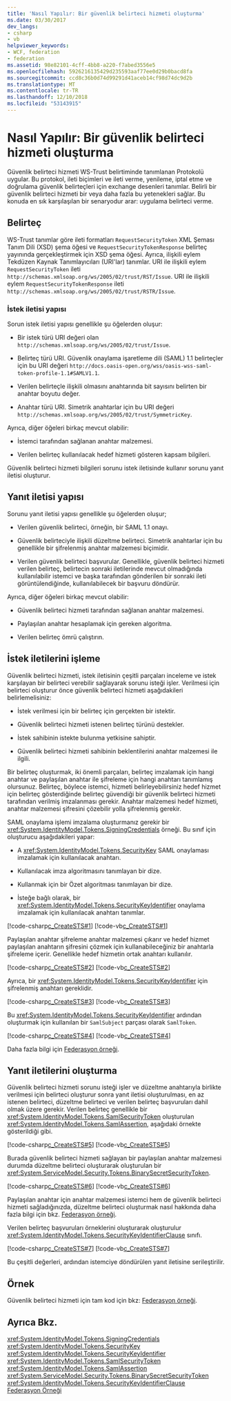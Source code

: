 ```yaml
---
title: 'Nasıl Yapılır: Bir güvenlik belirteci hizmeti oluşturma'
ms.date: 03/30/2017
dev_langs:
- csharp
- vb
helpviewer_keywords:
- WCF, federation
- federation
ms.assetid: 98e82101-4cff-4bb8-a220-f7abed3556e5
ms.openlocfilehash: 5926216135429d235593aaf77ee0d29b0bacd8fa
ms.sourcegitcommit: ccd8c36b0d74d99291d41aceb14cf98d74dc9d2b
ms.translationtype: MT
ms.contentlocale: tr-TR
ms.lasthandoff: 12/10/2018
ms.locfileid: "53143915"
---
```

# <a name="how-to-create-a-security-token-service"></a>Nasıl Yapılır: Bir güvenlik belirteci hizmeti oluşturma
Güvenlik belirteci hizmeti WS-Trust belirtiminde tanımlanan Protokolü uygular. Bu protokol, ileti biçimleri ve ileti verme, yenileme, iptal etme ve doğrulama güvenlik belirteçleri için exchange desenleri tanımlar. Belirli bir güvenlik belirteci hizmeti bir veya daha fazla bu yetenekleri sağlar. Bu konuda en sık karşılaşılan bir senaryodur arar: uygulama belirteci verme.  
  
## <a name="issuing-tokens"></a>Belirteç  
 WS-Trust tanımlar göre ileti formatları `RequestSecurityToken` XML Şeması Tanım Dili (XSD) şema öğesi ve `RequestSecurityTokenResponse` belirteç yayınında gerçekleştirmek için XSD şema öğesi. Ayrıca, ilişkili eylem Tekdüzen Kaynak Tanımlayıcıları (URI'lar) tanımlar. URI ile ilişkili eylem `RequestSecurityToken` ileti `http://schemas.xmlsoap.org/ws/2005/02/trust/RST/Issue`. URI ile ilişkili eylem `RequestSecurityTokenResponse` ileti `http://schemas.xmlsoap.org/ws/2005/02/trust/RSTR/Issue`.  
  
### <a name="request-message-structure"></a>İstek iletisi yapısı  
 Sorun istek iletisi yapısı genellikle şu öğelerden oluşur:  
  
-   Bir istek türü URI değeri olan `http://schemas.xmlsoap.org/ws/2005/02/trust/Issue`.
  
-   Belirteç türü URI. Güvenlik onaylama işaretleme dili (SAML) 1.1 belirteçler için bu URI değeri `http://docs.oasis-open.org/wss/oasis-wss-saml-token-profile-1.1#SAMLV1.1`.  
  
-   Verilen belirteçle ilişkili olmasını anahtarında bit sayısını belirten bir anahtar boyutu değer.  
  
-   Anahtar türü URI. Simetrik anahtarlar için bu URI değeri `http://schemas.xmlsoap.org/ws/2005/02/trust/SymmetricKey`.  
  
 Ayrıca, diğer öğeleri birkaç mevcut olabilir:  
  
-   İstemci tarafından sağlanan anahtar malzemesi.  
  
-   Verilen belirteç kullanılacak hedef hizmeti gösteren kapsam bilgileri.  
  
 Güvenlik belirteci hizmeti bilgileri sorunu istek iletisinde kullanır sorunu yanıt iletisi oluşturur.  
  
## <a name="response-message-structure"></a>Yanıt iletisi yapısı  
 Sorunu yanıt iletisi yapısı genellikle şu öğelerden oluşur;  
  
-   Verilen güvenlik belirteci, örneğin, bir SAML 1.1 onayı.  
  
-   Güvenlik belirteciyle ilişkili düzeltme belirteci. Simetrik anahtarlar için bu genellikle bir şifrelenmiş anahtar malzemesi biçimidir.  
  
-   Verilen güvenlik belirteci başvurular. Genellikle, güvenlik belirteci hizmeti verilen belirteç, belirtecin sonraki iletilerinde mevcut olmadığında kullanılabilir istemci ve başka tarafından gönderilen bir sonraki ileti görüntülendiğinde, kullanılabilecek bir başvuru döndürür.  
  
 Ayrıca, diğer öğeleri birkaç mevcut olabilir:  
  
-   Güvenlik belirteci hizmeti tarafından sağlanan anahtar malzemesi.  
  
-   Paylaşılan anahtar hesaplamak için gereken algoritma.  
  
-   Verilen belirteç ömrü çalıştırın.  
  
## <a name="processing-request-messages"></a>İstek iletilerini işleme  
 Güvenlik belirteci hizmeti, istek iletisinin çeşitli parçaları inceleme ve istek karşılayan bir belirteci verebilir sağlayarak sorunu isteği işler. Verilmesi için belirteci oluşturur önce güvenlik belirteci hizmeti aşağıdakileri belirlemelisiniz:  
  
-   İstek verilmesi için bir belirteç için gerçekten bir istektir.  
  
-   Güvenlik belirteci hizmeti istenen belirteç türünü destekler.  
  
-   İstek sahibinin istekte bulunma yetkisine sahiptir.  
  
-   Güvenlik belirteci hizmeti sahibinin beklentilerini anahtar malzemesi ile ilgili.  
  
 Bir belirteç oluşturmak, iki önemli parçaları, belirteç imzalamak için hangi anahtar ve paylaşılan anahtar ile şifreleme için hangi anahtarı tanımlamış olursunuz. Belirteç, böylece istemci, hizmeti belirleyebilirsiniz hedef hizmet için belirteç gösterdiğinde belirteç güvendiği bir güvenlik belirteci hizmeti tarafından verilmiş imzalanması gerekir. Anahtar malzemesi hedef hizmeti, anahtar malzemesi şifresini çözebilir yolla şifrelenmiş gerekir.  
  
 SAML onaylama işlemi imzalama oluşturmanız gerekir bir <xref:System.IdentityModel.Tokens.SigningCredentials> örneği. Bu sınıf için oluşturucu aşağıdakileri yapar:  
  
-   A <xref:System.IdentityModel.Tokens.SecurityKey> SAML onaylaması imzalamak için kullanılacak anahtarı.  
  
-   Kullanılacak imza algoritmasını tanımlayan bir dize.  
  
-   Kullanmak için bir Özet algoritması tanımlayan bir dize.  
  
-   İsteğe bağlı olarak, bir <xref:System.IdentityModel.Tokens.SecurityKeyIdentifier> onaylama imzalamak için kullanılacak anahtarı tanımlar.  
  
 [!code-csharp[c_CreateSTS#1](../../../../samples/snippets/csharp/VS_Snippets_CFX/c_creatests/cs/source.cs#1)]
 [!code-vb[c_CreateSTS#1](../../../../samples/snippets/visualbasic/VS_Snippets_CFX/c_creatests/vb/source.vb#1)]  
  
 Paylaşılan anahtar şifreleme anahtar malzemesi çıkarır ve hedef hizmet paylaşılan anahtarın şifresini çözmek için kullanabileceğiniz bir anahtarla şifreleme içerir. Genellikle hedef hizmetin ortak anahtarı kullanılır.  
  
 [!code-csharp[c_CreateSTS#2](../../../../samples/snippets/csharp/VS_Snippets_CFX/c_creatests/cs/source.cs#2)]
 [!code-vb[c_CreateSTS#2](../../../../samples/snippets/visualbasic/VS_Snippets_CFX/c_creatests/vb/source.vb#2)]  
  
 Ayrıca, bir <xref:System.IdentityModel.Tokens.SecurityKeyIdentifier> için şifrelenmiş anahtarı gereklidir.  
  
 [!code-csharp[c_CreateSTS#3](../../../../samples/snippets/csharp/VS_Snippets_CFX/c_creatests/cs/source.cs#3)]
 [!code-vb[c_CreateSTS#3](../../../../samples/snippets/visualbasic/VS_Snippets_CFX/c_creatests/vb/source.vb#3)]  
  
 Bu <xref:System.IdentityModel.Tokens.SecurityKeyIdentifier> ardından oluşturmak için kullanılan bir `SamlSubject` parçası olarak `SamlToken`.  
  
 [!code-csharp[c_CreateSTS#4](../../../../samples/snippets/csharp/VS_Snippets_CFX/c_creatests/cs/source.cs#4)]
 [!code-vb[c_CreateSTS#4](../../../../samples/snippets/visualbasic/VS_Snippets_CFX/c_creatests/vb/source.vb#4)]  
  
 Daha fazla bilgi için [Federasyon örneği](../../../../docs/framework/wcf/samples/federation-sample.md).  
  
## <a name="creating-response-messages"></a>Yanıt iletilerini oluşturma  
 Güvenlik belirteci hizmeti sorunu isteği işler ve düzeltme anahtarıyla birlikte verilmesi için belirteci oluşturur sonra yanıt iletisi oluşturulması, en az istenen belirteci, düzeltme belirteci ve verilen belirteç başvuruları dahil olmak üzere gerekir. Verilen belirteç genellikle bir <xref:System.IdentityModel.Tokens.SamlSecurityToken> oluşturulan <xref:System.IdentityModel.Tokens.SamlAssertion>, aşağıdaki örnekte gösterildiği gibi.  
  
 [!code-csharp[c_CreateSTS#5](../../../../samples/snippets/csharp/VS_Snippets_CFX/c_creatests/cs/source.cs#5)]
 [!code-vb[c_CreateSTS#5](../../../../samples/snippets/visualbasic/VS_Snippets_CFX/c_creatests/vb/source.vb#5)]  
  
 Burada güvenlik belirteci hizmeti sağlayan bir paylaşılan anahtar malzemesi durumda düzeltme belirteci oluşturarak oluşturulan bir <xref:System.ServiceModel.Security.Tokens.BinarySecretSecurityToken>.  
  
 [!code-csharp[c_CreateSTS#6](../../../../samples/snippets/csharp/VS_Snippets_CFX/c_creatests/cs/source.cs#6)]
 [!code-vb[c_CreateSTS#6](../../../../samples/snippets/visualbasic/VS_Snippets_CFX/c_creatests/vb/source.vb#6)]  
  
 Paylaşılan anahtar için anahtar malzemesi istemci hem de güvenlik belirteci hizmeti sağladığınızda, düzeltme belirteci oluşturmak nasıl hakkında daha fazla bilgi için bkz. [Federasyon örneği](../../../../docs/framework/wcf/samples/federation-sample.md).  
  
 Verilen belirteç başvuruları örneklerini oluşturarak oluşturulur <xref:System.IdentityModel.Tokens.SecurityKeyIdentifierClause> sınıfı.  
  
 [!code-csharp[c_CreateSTS#7](../../../../samples/snippets/csharp/VS_Snippets_CFX/c_creatests/cs/source.cs#7)]
 [!code-vb[c_CreateSTS#7](../../../../samples/snippets/visualbasic/VS_Snippets_CFX/c_creatests/vb/source.vb#7)]  
  
 Bu çeşitli değerleri, ardından istemciye döndürülen yanıt iletisine serileştirilir.  
  
## <a name="example"></a>Örnek  
 Güvenlik belirteci hizmeti için tam kod için bkz: [Federasyon örneği](../../../../docs/framework/wcf/samples/federation-sample.md).  
  
## <a name="see-also"></a>Ayrıca Bkz.  
 <xref:System.IdentityModel.Tokens.SigningCredentials>  
 <xref:System.IdentityModel.Tokens.SecurityKey>  
 <xref:System.IdentityModel.Tokens.SecurityKeyIdentifier>  
 <xref:System.IdentityModel.Tokens.SamlSecurityToken>  
 <xref:System.IdentityModel.Tokens.SamlAssertion>  
 <xref:System.ServiceModel.Security.Tokens.BinarySecretSecurityToken>  
 <xref:System.IdentityModel.Tokens.SecurityKeyIdentifierClause>  
 [Federasyon Örneği](../../../../docs/framework/wcf/samples/federation-sample.md)

